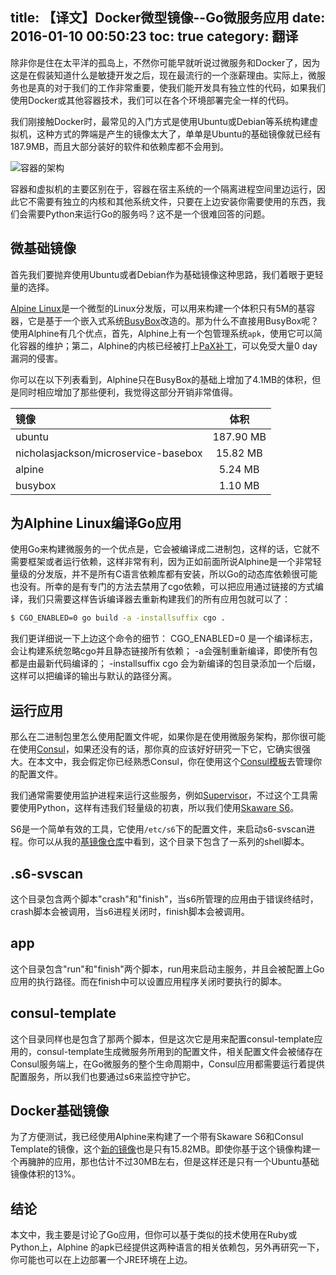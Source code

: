 title: 【译文】Docker微型镜像--Go微服务应用 
date: 2016-01-10 00:50:23
toc: true
category: 翻译
---

除非你是住在太平洋的孤岛上，不然你可能早就听说过微服务和Docker了，因为这是在假装知道什么是敏捷开发之后，现在最流行的一个涨薪理由。实际上，微服务也是真的对于我们的工作非常重要，使我们能开发具有独立性的代码，如果我们使用Docker或其他容器技术，我们可以在各个环境部署完全一样的代码。

我们刚接触Docker时，最常见的入门方式是使用Ubuntu或Debian等系统构建虚拟机，这种方式的弊端是产生的镜像太大了，单单是Ubuntu的基础镜像就已经有187.9MB，而且大部分装好的软件和依赖库都不会用到。

![容器的架构](http://nicholasjackson.github.io/images/post_images/micro_containers/containers_vs_vms.png)

容器和虚拟机的主要区别在于，容器在宿主系统的一个隔离进程空间里边运行，因此它不需要有独立的内核和其他系统文件，只要在上边安装你需要使用的东西，我们会需要Python来运行Go的服务吗？这不是一个很难回答的问题。


## 微基础镜像

首先我们要抛弃使用Ubuntu或者Debian作为基础镜像这种思路，我们着眼于更轻量的选择。

[Alpine Linux](http://www.alpinelinux.org/)是一个微型的Linux分发版，可以用来构建一个体积只有5M的基容器，它是基于一个嵌入式系统[BusyBox](http://www.busybox.net/about.html)改造的。那为什么不直接用BusyBox呢？使用Alphine有几个优点，首先，Alphine上有一个包管理系统<code>apk</code>，使用它可以简化容器的维护；第二，Alphine的内核已经被打上[PaX补丁](https://www.grsecurity.net)，可以免受大量0 day漏洞的侵害。

你可以在以下列表看到，Alphine只在BusyBox的基础上增加了4.1MB的体积，但是同时相应增加了那些便利，我觉得这部分开销非常值得。

| 镜像      | 体积  |
| :-------- | :--: |
| ubuntu  | 187.90 MB   |
| nicholasjackson/microservice-basebox      |  15.82 MB  |
| alpine      | 5.24 MB   |
| busybox      |  1.10 MB  |

## 为Alphine Linux编译Go应用
使用Go来构建微服务的一个优点是，它会被编译成二进制包，这样的话，它就不需要框架或者运行依赖，这样非常有利，因为正如前面所说Alphine是一个非常轻量级的分发版，并不是所有C语言依赖库都有安装，所以Go的动态库依赖很可能也没有。所幸的是有专门的方法去禁用了cgo依赖，可以把应用通过链接的方式编译，我们只需要这样告诉编译器去重新构建我们的所有应用包就可以了：
```sh
$ CGO_ENABLED=0 go build -a -installsuffix cgo .
```
我们更详细说一下上边这个命令的细节：
CGO_ENABLED=0 是一个编译标志，会让构建系统忽略cgo并且静态链接所有依赖；
-a会强制重新编译，即使所有包都是由最新代码编译的；
-installsuffix cgo 会为新编译的包目录添加一个后缀，这样可以把编译的输出与默认的路径分离。

## 运行应用

那么在二进制包里怎么使用配置文件呢，如果你是在使用微服务架构，那你很可能在使用[Consul](https://www.consul.io/)，如果还没有的话，那你真的应该好好研究一下它，它确实很强大。在本文中，我会假定你已经熟悉Consul，你在使用这个[Consul模板](https://github.com/hashicorp/consul-template)去管理你的配置文件。


我们通常需要使用监护进程来运行这些服务，例如[Supervisor](http://supervisord.org/)，不过这个工具需要使用Python，这样有违我们轻量级的初衷，所以我们使用[Skaware S6](http://skarnet.org/software/s6/)。

S6是一个简单有效的工具，它使用<code>/etc/s6</code>下的配置文件，来启动s6-svscan进程。你可以从我的[基镜像仓库](https://hub.docker.com/r/nicholasjackson/microservice-basebox/)中看到，这个目录下包含了一系列的shell脚本。


## .s6-svscan
这个目录包含两个脚本"crash"和"finish"，当s6所管理的应用由于错误终结时，crash脚本会被调用，当s6进程关闭时，finish脚本会被调用。


## app
这个目录包含"run"和"finish"两个脚本，run用来启动主服务，并且会被配置上Go应用的执行路径。而在finish中可以设置应用程序关闭时要执行的脚本。

## consul-template
这个目录同样也是包含了那两个脚本，但是这次它是用来配置consul-template应用的，consul-template生成微服务所用到的配置文件，相关配置文件会被储存在Consul服务端上，在Go微服务的整个生命周期中，Consul应用都需要运行着提供配置服务，所以我们也要通过s6来监控守护它。

## Docker基础镜像

为了方便测试，我已经使用Alphine来构建了一个带有Skaware S6和Consul Template的镜像，这个[新的镜像](https://hub.docker.com/r/nicholasjackson/microservice-basebox/)也是只有15.82MB。即使你基于这个镜像构建一个再臃肿的应用，那也估计不过30MB左右，但是这样还是只有一个Ubuntu基础镜像体积的13%。

## 结论
本文中，我主要是讨论了Go应用，但你可以基于类似的技术使用在Ruby或Python上，Alphine 的apk已经提供这两种语言的相关依赖包，另外再研究一下，你可能也可以在上边部署一个JRE环境在上边。
